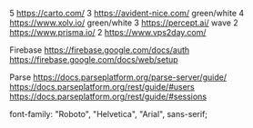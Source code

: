 5 https://carto.com/
3 https://avident-nice.com/ green/white
4 https://www.xolv.io/ green/white
3 https://percept.ai/ wave
2 https://www.prisma.io/
2 https://www.vps2day.com/

Firebase
    https://firebase.google.com/docs/auth
    https://firebase.google.com/docs/web/setup
    
Parse
    https://docs.parseplatform.org/parse-server/guide/
    https://docs.parseplatform.org/rest/guide/#users
    https://docs.parseplatform.org/rest/guide/#sessions
<!-- Video:  https://dmreef.com/ -->

font-family: "Roboto", "Helvetica", "Arial", sans-serif;
  